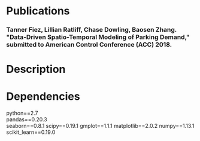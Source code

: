 # Publications
### Tanner Fiez, Lillian Ratliff, Chase Dowling, Baosen Zhang. "Data-Driven Spatio-Temporal Modeling of Parking Demand," submitted to American Control Conference (ACC) 2018.

# Description

# Dependencies
python==2.7  
pandas==0.20.3    
seaborn==0.8.1 
scipy==0.19.1 
gmplot==1.1.1 
matplotlib==2.0.2 
numpy==1.13.1 
scikit_learn==0.19.0
